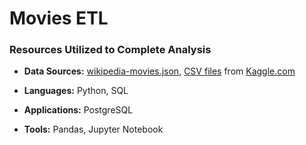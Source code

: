 # Movies ETL 

### Resources Utilized to Complete Analysis
* **Data Sources:** 
[wikipedia-movies.json](https://github.com/cmmgw/Movies_ETL/blob/main/Resources/wikipedia-movies.json), 
[CSV files](https://www.kaggle.com/rounakbanik/the-movies-dataset/download) from [Kaggle.com](https://www.kaggle.com)


* **Languages:** Python, SQL
* **Applications:** PostgreSQL
* **Tools:** Pandas, Jupyter Notebook
